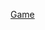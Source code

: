 <link rel="apple-touch-icon" sizes="180x180" href="https://ellioteserin.github.io/TicTacToe3D/apple-touch-icon.png">
<link rel="icon" type="image/png" sizes="32x32" href="https://ellioteserin.github.io/TicTacToe3D/favicon-32x32.png">
<link rel="icon" type="image/png" sizes="16x16" href="https://ellioteserin.github.io/TicTacToe3D/favicon-16x16.png">
<link rel="manifest" href="https://ellioteserin.github.io/TicTacToe3D/site.webmanifest">
<link rel="mask-icon" href="https://ellioteserin.github.io/TicTacToe3D/safari-pinned-tab.svg" color="#5bbad5">
<link rel="shortcut icon" href="https://ellioteserin.github.io/TicTacToe3D/favicon.ico">
<meta name="msapplication-TileColor" content="#da532c">
<meta name="msapplication-config" content="https://ellioteserin.github.io/TicTacToe3D/browserconfig.xml">
<meta name="theme-color" content="#ffffff">

<a href="TicTacToe Build/game.html">Game</a>
